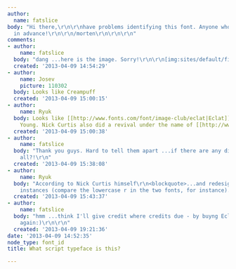 ```yaml
---
author:
  name: fatslice
body: "Hi there,\r\n\r\nhave problems identifying this font. Anyone who got a clue?\r\nThanks
  in advance!\r\n\r\n/morten\r\n\r\n\r\n"
comments:
- author:
    name: fatslice
  body: "dang ...here is the image. Sorry!\r\n\r\n[img:sites/default/files/old-images/mywave_5701.png]"
  created: '2013-04-09 14:54:29'
- author:
    name: Josev
    picture: 110302
  body: Looks like Creampuff
  created: '2013-04-09 15:00:15'
- author:
    name: Ryuk
  body: Looks like [[http://www.fonts.com/font/image-club/eclat|Eclat]] by Doyald
    Young. Nick Curtis also did a revival under the name of [[http://www.abstractfonts.com/font/11654|Creampuff]].
  created: '2013-04-09 15:00:38'
- author:
    name: fatslice
  body: "Thank you guys. Hard to tell them apart ...if there are any differences at
    all?!\r\n"
  created: '2013-04-09 15:38:08'
- author:
    name: Ryuk
  body: "According to Nick Curtis himself\r\n<blockquote>...and redesigned in some
    instances (compare the lowercase r in the two fonts, for instance).</blockquote>\r\nhttp://typophile.com/node/18520"
  created: '2013-04-09 15:43:37'
- author:
    name: fatslice
  body: "hmm ...think I'll give credit where credits due - by buyng Eclat. Thanks
    again:)\r\n\r\n"
  created: '2013-04-09 19:21:36'
date: '2013-04-09 14:52:35'
node_type: font_id
title: What script typeface is this?

---
```

